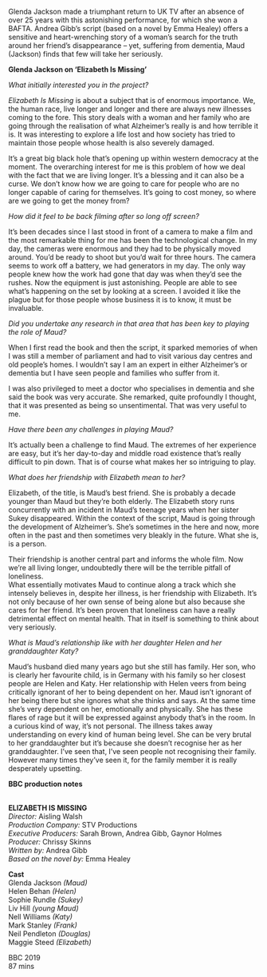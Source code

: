 

Glenda Jackson made a triumphant return to UK TV after an absence of over 25 years with this astonishing performance, for which she won a BAFTA. Andrea Gibb’s script (based on a novel by Emma Healey) offers a sensitive and heart-wrenching story of a woman’s search for the truth around her friend’s disappearance – yet, suffering from dementia, Maud (Jackson) finds that few will take her seriously.

**Glenda Jackson on ‘Elizabeth Is Missing’**

_What initially interested you in the project?_

_Elizabeth Is Missing_ is about a subject that is of enormous importance. We, the human race, live longer and longer and there are always new illnesses coming to the fore. This story deals with a woman and her family who are going through the realisation of what Alzheimer’s really is and how terrible it is. It was interesting to explore a life lost and how society has tried to maintain those people whose health is also severely damaged.

It’s a great big black hole that’s opening up within western democracy at the moment. The overarching interest for me is this problem of how we deal with the fact that we are living longer. It’s a blessing and it can also be a curse.  We don’t know how we are going to care for people who are no longer capable of caring for themselves. It’s going to cost money, so where are we going to get the money from?

_How did it feel to be back filming after so long off screen?_

It’s been decades since I last stood in front of a camera to make a film and the most remarkable thing for me has been the technological change. In my day, the cameras were enormous and they had to be physically moved around. You’d be ready to shoot but you’d wait for three hours. The camera seems to work off a battery, we had generators in my day. The only way people knew how the work had gone that day was when they’d see the rushes. Now the equipment is just astonishing. People are able to see what’s happening on the set by looking at a screen. I avoided it like the plague but for those people whose business it is to know, it must be invaluable.

_Did you undertake any research in that area that has been key to playing the role of Maud?_

When I first read the book and then the script, it sparked memories of when I was still a member of parliament and had to visit various day centres and old people’s homes. I wouldn’t say I am an expert in either Alzheimer’s or dementia but I have seen people and families who suffer from it.

I was also privileged to meet a doctor who specialises in dementia and she said the book was very accurate. She remarked, quite profoundly I thought, that it was presented as being so unsentimental. That was very useful to me.

_Have there been any challenges in playing Maud?_

It’s actually been a challenge to find Maud. The extremes of her experience are easy, but it’s her day-to-day and middle road existence that’s really difficult to pin down. That is of course what makes her so intriguing to play.

_What does her friendship with Elizabeth mean to her?_

Elizabeth, of the title, is Maud’s best friend. She is probably a decade younger than Maud but they’re both elderly. The Elizabeth story runs concurrently with an incident in Maud’s teenage years when her sister Sukey disappeared. Within the context of the script, Maud is going through the development of Alzheimer’s. She’s sometimes in the here and now, more often in the past and then sometimes very bleakly in the future. What she is, is a person.

Their friendship is another central part and informs the whole film. Now we’re all living longer, undoubtedly there will be the terrible pitfall of loneliness.  
What essentially motivates Maud to continue along a track which she intensely believes in, despite her illness, is her friendship with Elizabeth. It’s not only because of her own sense of being alone but also because she cares for her friend. It’s been proven that loneliness can have a really detrimental effect on mental health. That in itself is something to think about very seriously.

_What is Maud’s relationship like with her daughter Helen and her granddaughter Katy?_

Maud’s husband died many years ago but she still has family. Her son, who is clearly her favourite child, is in Germany with his family so her closest people are Helen and Katy. Her relationship with Helen veers from being critically ignorant of her to being dependent on her. Maud isn’t ignorant of her being there but she ignores what she thinks and says. At the same time she’s very dependent on her, emotionally and physically. She has these flares of rage but it will be expressed against anybody that’s in the room. In a curious kind of way, it’s not personal. The illness takes away understanding on every kind of human being level. She can be very brutal to her granddaughter but it’s because she doesn’t recognise her as her granddaughter. I’ve seen that, I’ve seen people not recognising their family. However many times they’ve seen it, for the family member it is really desperately upsetting.

**BBC production notes**
<br><br>

**ELIZABETH IS MISSING**<br>
_Director:_ Aisling Walsh<br>
_Production Company:_ STV Productions<br>
_Executive Producers:_ Sarah Brown, Andrea Gibb, Gaynor Holmes<br>
_Producer:_ Chrissy Skinns<br>
_Written by:_ Andrea Gibb<br>
_Based on the novel by:_ Emma Healey<br>

**Cast**<br>
Glenda Jackson _(Maud)_<br>
Helen Behan _(Helen)_<br>
Sophie Rundle _(Sukey)_<br>
Liv Hill _(young Maud)_<br>
Nell Williams _(Katy)_<br>
Mark Stanley _(Frank)_<br>
Neil Pendleton _(Douglas)_<br>
Maggie Steed _(Elizabeth)_<br>

BBC 2019<br>
87 mins<br>
<br>
<!--stackedit_data:
eyJoaXN0b3J5IjpbMTUxNzg2MDI2OF19
-->